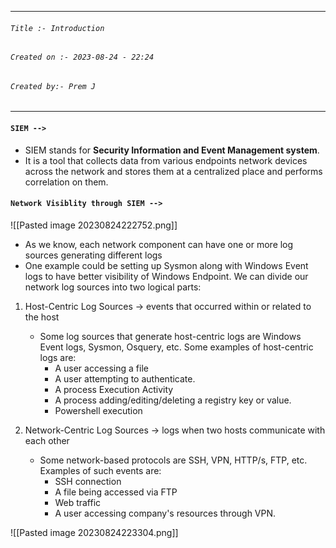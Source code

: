 
***
###### `Title :- Introduction`
###### `Created on :- 2023-08-24 - 22:24`
###### `Created by:- Prem J`
***
#### `SIEM -->`

- SIEM stands for **Security Information and Event Management system**.
- It is a tool that collects data from various endpoints network devices across the network and stores them at a centralized place and performs correlation on them.

#### `Network Visiblity through SIEM -->`

![[Pasted image 20230824222752.png]]

- As we know, each network component can have one or more log sources generating different logs
- One example could be setting up Sysmon along with Windows Event logs to have better visibility of Windows Endpoint. We can divide our network log sources into two logical parts:

1. Host-Centric Log Sources -> events that occurred within or related to the host
	- Some log sources that generate host-centric logs are Windows Event logs, Sysmon, Osquery, etc. Some examples of host-centric logs are:
		- A user accessing a file
		- A user attempting to authenticate.
		- A process Execution Activity
		- A process adding/editing/deleting a registry key or value.
		- Powershell execution


2. Network-Centric Log Sources -> logs when two hosts communicate with each other
	- Some network-based protocols are SSH, VPN, HTTP/s, FTP, etc. Examples of such events are:
		- SSH connection
		- A file being accessed via FTP
		- Web traffic
		- A user accessing company's resources through VPN.



![[Pasted image 20230824223304.png]]